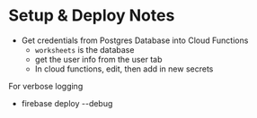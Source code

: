 # Setup & Deploy Notes

- Get credentials from Postgres Database into Cloud Functions
    - `worksheets` is the database
    - get the user info from the user tab
    - In cloud functions, edit, then add in new secrets


For verbose logging
- firebase deploy --debug